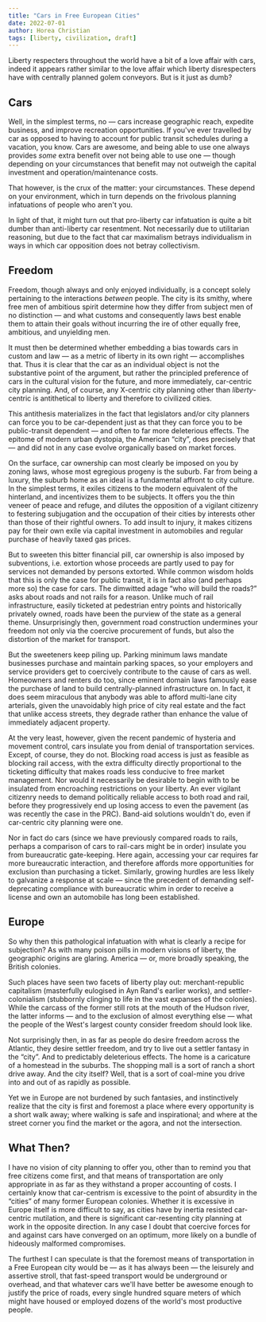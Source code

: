 ```yaml
---
title: "Cars in Free European Cities"
date: 2022-07-01
author: Horea Christian
tags: [liberty, civilization, draft]
---
```


Liberty respecters throughout the world have a bit of a love affair with cars, indeed it appears rather similar to the love affair which liberty disrespecters have with centrally planned golem conveyors.
But is it just as dumb?

## Cars

Well, in the simplest terms, no — cars increase geographic reach, expedite business, and improve recreation opportunities.
If you've ever travelled by car as opposed to having to account for public transit schedules during a vacation, you know.
Cars are awesome, and being able to use one always provides *some* extra benefit over not being able to use one — though depending on your circumstances that benefit may not outweigh the capital investment and operation/maintenance costs.

That however, is the crux of the matter: your circumstances.
These depend on your environment, which in turn depends on the frivolous planning infatuations of people who aren't you.

In light of that, it might turn out that pro-liberty car infatuation is quite a bit dumber than anti-liberty car resentment.
Not necessarily due to utilitarian reasoning, but due to the fact that car maximalism betrays individualism in ways in which car opposition does not betray collectivism.

## Freedom

Freedom, though always and only enjoyed individually, is a concept solely pertaining to the interactions *between* people.
The city is its smithy, where free men of ambitious spirit determine how they differ from subject men of no distinction — and what customs and consequently laws best enable them to attain their goals without incurring the ire of other equally free, ambitious, and unyielding men.

It must then be determined whether embedding a bias towards cars in custom and law — as a metric of liberty in its own right — accomplishes that.
Thus it is clear that the car as an individual object is not the substantive point of the argument, but rather the principled preference of cars in the cultural vision for the future, and more immediately, car-centric city planning.
And, of course, any X-centric city planning other than *liberty*-centric is antithetical to liberty and therefore to civilized cities.

This antithesis materializes in the fact that legislators and/or city planners can force you to be car-dependent just as that they can force you to be public-transit dependent — and often to far more deleterious effects.
The epitome of modern urban dystopia, the American “city”, does precisely that — and did not in any case evolve organically based on market forces.

On the surface, car ownership can most clearly be imposed on you by zoning laws, whose most egregious progeny is the suburb.
Far from being a luxury, the suburb home as an ideal is a fundamental affront to city culture.
In the simplest terms, it exiles citizens to the modern equivalent of the hinterland, and incentivizes them to be subjects.
It offers you the thin veneer of peace and refuge, and dilutes the opposition of a vigilant citizenry to festering subjugation and the occupation of their cities by interests other than those of their rightful owners.
To add insult to injury, it makes citizens pay for their own exile via capital investment in automobiles and regular purchase of heavily taxed gas prices.

But to sweeten this bitter financial pill, car ownership is also imposed by subventions, i.e. extortion whose proceeds are partly used to pay for services not demanded by persons extorted.
While common wisdom holds that this is only the case for public transit, it is in fact also (and perhaps more so) the case for cars.
The dimwitted adage “who will build the roads?” asks about roads and not rails for a reason.
Unlike much of rail infrastructure, easily ticketed at pedestrian entry points and historically privately owned, roads have been the purview of the state as a general theme.
Unsurprisingly then, government road construction undermines your freedom not only via the coercive procurement of funds, but also the distortion of the market for transport.

But the sweeteners keep piling up.
Parking minimum laws mandate businesses purchase and maintain parking spaces, so your employers and service providers get to coercively contribute to the cause of cars as well.
Homeowners and renters do too, since eminent domain laws famously ease the purchase of land to build centrally-planned infrastructure on.
In fact, it does seem miraculous that anybody was able to afford multi-lane city arterials, given the unavoidably high price of city real estate and the fact that unlike access streets, they degrade rather than enhance the value of immediately adjacent property.

At the very least, however, given the recent pandemic of hysteria and movement control, cars insulate you from denial of transportation services.
Except, of course, they do not.
Blocking road access is just as feasible as blocking rail access, with the extra difficulty directly proportional to the ticketing difficulty that makes roads less conducive to free market management.
Nor would it necessarily be desirable to begin with to be insulated from encroaching restrictions on your liberty.
An ever vigilant citizenry needs to demand politically reliable access to both road and rail, before they progressively end up losing access to even the pavement (as was recently the case in the PRC).
Band-aid solutions wouldn't do, even if car-centric city planning were one.

Nor in fact do cars (since we have previously compared roads to rails, perhaps a comparison of cars to rail-cars might be in order) insulate you from bureaucratic gate-keeping.
Here again, accessing your car requires far more bureaucratic interaction, and therefore affords more opportunities for exclusion than purchasing a ticket.
Similarly, growing hurdles are less likely to galvanize a response at scale — since the precedent of demanding self-deprecating compliance with bureaucratic whim in order to receive a license and own an automobile has long been established.

## Europe

So why then this pathological infatuation with what is clearly a recipe for subjection?
As with many poison pills in modern visions of liberty, the geographic origins are glaring.
America — or, more broadly speaking, the British colonies.

Such places have seen two facets of liberty play out: merchant-republic capitalism (masterfully eulogised in Ayn Rand's earlier works), and settler-colonialism (stubbornly clinging to life in the vast expanses of the colonies).
While the carcass of the former still rots at the mouth of the Hudson river, the latter informs — and to the exclusion of almost everything else — what the people of the West's largest county consider freedom should look like.

Not surprisingly then, in as far as people do desire freedom across the Atlantic, they desire settler freedom, and try to live out a settler fantasy in the “city”.
And to predictably deleterious effects.
The home is a caricature of a homestead in the suburbs.
The shopping mall is a sort of ranch a short drive away.
And the city itself? Well, that is a sort of coal-mine you drive into and out of as rapidly as possible.

Yet we in Europe are not burdened by such fantasies, and instinctively realize that the city is first and foremost a place where every opportunity is a short walk away; where walking is safe and inspirational; and where at the street corner you find the market or the agora, and not the intersection.

## What Then?

I have no vision of city planning to offer you, other than to remind you that free citizens come first, and that means of transportation are only appropriate in as far as they withstand a proper accounting of costs.
I certainly know that car-centrism is excessive to the point of absurdity in the “cities” of many former European colonies.
Whether it is excessive in Europe itself is more difficult to say, as cities have by inertia resisted car-centric mutilation, and there is significant car-resenting city planning at work in the opposite direction.
In any case I doubt that coercive forces for and against cars have converged on an optimum, more likely on a bundle of hideously malformed compromises.

The furthest I can speculate is that the foremost means of transportation in a Free European city would be — as it has always been — the leisurely and assertive stroll, that fast-speed transport would be underground or overhead, and that whatever cars we'll have better be awesome enough to justify the price of roads, every single hundred square meters of which might have housed or employed dozens of the world's most productive people.

